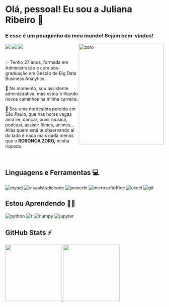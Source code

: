 
 # Olá, pessoal! Eu sou a Juliana Ribeiro  🎇
### E esse é um pouquinho do meu mundo!  Sejam bem-vindos!

</div>
 

<img align="right"  width="270" height="320cm"  alt="zoro" src="https://media.giphy.com/media/v1.Y2lkPTc5MGI3NjExbW9lNGd3aHh2MDJhcTYwZGwwaDNlazM2ZzVrNng1OWV4ZWV5ZGp4YiZlcD12MV9pbnRlcm5hbF9naWZfYnlfaWQmY3Q9Zw/vpHnQnilWEoR6lrLFY/giphy.gif"/> 
 <div>
<a href="https://www.linkedin.com/in/julianasouzaribeiro/"_blank"><img loading="lazy" src="https://img.shields.io/badge/-LinkedIn-%230077B5?style=for-the-badge&logo=linkedin&logoColor=white" target="_blank"></a>
<a href="https://www.instagram.com/eujusr_/" target="_blank"><img loading="lazy" src="https://img.shields.io/badge/-Instagram-%23E4405F?style=for-the-badge&logo=instagram&logoColor=white" target="_blank"></a><a href = "mailto:eujusr@gmail.com" ></a>
<a href="https://www.linkedin.com/in/julianasouzaribeiro/" target="_blank"><img loading="lazy" src="https://img.shields.io/badge/Gmail-D14836?style=for-the-badge&logo=gmail&logoColor=white" target="_blank"></a>
</div>          

<br> 
</div>

✨ Tenho 27 anos, formada em Administração e com pós-graduação em Gestão de Big Data Business Analytics.
</div>

</div>

🚀 No momento, sou assistente administrativa, mas estou trilhando novos caminhos na minha carreira.

 </div>
 
🌵 Sou uma nordestina perdida em São Paulo, que nas horas vagas ama ler, dançar, ouvir música, podcast, assistir filmes, animes... Aliás quem está te observando aí do lado é nada mais nada menos que o **RORONOA ZORO,** minha riqueza.

</div>

 <br> 

 
 ## Linguagens e Ferramentas 💻

<div style="display: inline">
  <img align="center" alt="mysql" src="https://img.shields.io/badge/MySQL-005C84?style=for-the-badge&logo=mysql&logoColor=white" />
  <img align="center" alt="visualstudiocode" src="https://img.shields.io/badge/Visual%20Studio%20Code-0078d7.svg?style=for-the-badge&logo=visual-studio-code&logoColor=white" />
  <img align="center" alt="powerbi" src="https://img.shields.io/badge/power_bi-F2C811?style=for-the-badge&logo=powerbi&logoColor=white" />
  <img align="center" alt="microsoftoffice" src="https://img.shields.io/badge/Microsoft_Office-D83B01?style=for-the-badge&logo=microsoft-office&logoColor=white" />
  <img align="center" alt="excel" src="https://img.shields.io/badge/Microsoft_Excel-217346?style=for-the-badge&logo=microsoft-excel&logoColor=white" />
  <img align="center" alt="git" src="https://img.shields.io/badge/git-%23F05033.svg?style=for-the-badge&logo=git&logoColor=white" />
 
</div><br/>

 ## Estou Aprendendo 👩‍💻
   
 <div style="display: inline">
  <img align="center" alt="python" src="https://img.shields.io/badge/Python-3776AB?style=for-the-badge&logo=python&logoColor=white" />
  <img align="center" alt="r" src="https://img.shields.io/badge/R-276DC3?style=for-the-badge&logo=r&logoColor=white" />         
  <img align="center" alt="numpy" src="https://img.shields.io/badge/Numpy-777BB4?style=for-the-badge&logo=numpy&logoColor=white" />
  <img align="center" alt="jupyter" src="https://img.shields.io/badge/Jupyter-F37626.svg?&style=for-the-badge&logo=Jupyter&logoColor=white" />       

</div><br/>
       

          
## GitHub  Stats ⚡

<div>  
<a href="https://github.com/eujusr">
<img height="180cm" src="https://github-readme-stats.vercel.app/api?username=eujusr&show_icons=true&theme=tokyonight&include_all_commits=true&count_private=true"/>
<img height="180cm" src="https://github-readme-stats.vercel.app/api/top-langs/?username=eujusr&layout=compact&langs_count=16&theme=tokyonight"/>

<div>

